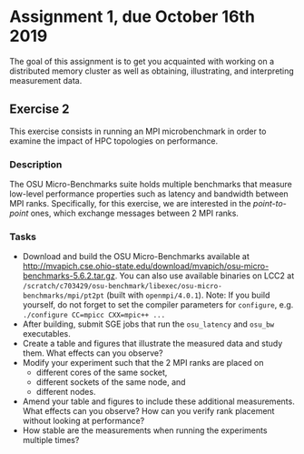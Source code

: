 # Assignment 1, due October 16th 2019

The goal of this assignment is to get you acquainted with working on a distributed memory cluster as well as obtaining, illustrating, and interpreting measurement data.

## Exercise 2

This exercise consists in running an MPI microbenchmark in order to examine the impact of HPC topologies on performance.

### Description

The OSU Micro-Benchmarks suite holds multiple benchmarks that measure low-level performance properties such as latency and bandwidth between MPI ranks. Specifically, for this exercise, we are interested in the *point-to-point* ones, which exchange messages between 2 MPI ranks.

### Tasks

- Download and build the OSU Micro-Benchmarks available at http://mvapich.cse.ohio-state.edu/download/mvapich/osu-micro-benchmarks-5.6.2.tar.gz. You can also use available binaries on LCC2 at `/scratch/c703429/osu-benchmark/libexec/osu-micro-benchmarks/mpi/pt2pt` (built with `openmpi/4.0.1`). Note: If you build yourself, do not forget to set the compiler parameters for `configure`, e.g. `./configure CC=mpicc CXX=mpic++ ...`
- After building, submit SGE jobs that run the `osu_latency` and `osu_bw` executables.
- Create a table and figures that illustrate the measured data and study them. What effects can you observe?
- Modify your experiment such that the 2 MPI ranks are placed on
    - different cores of the same socket,
    - different sockets of the same node, and
    - different nodes.
- Amend your table and figures to include these additional measurements. What effects can you observe? How can you verify rank placement without looking at performance?
- How stable are the measurements when running the experiments multiple times?


